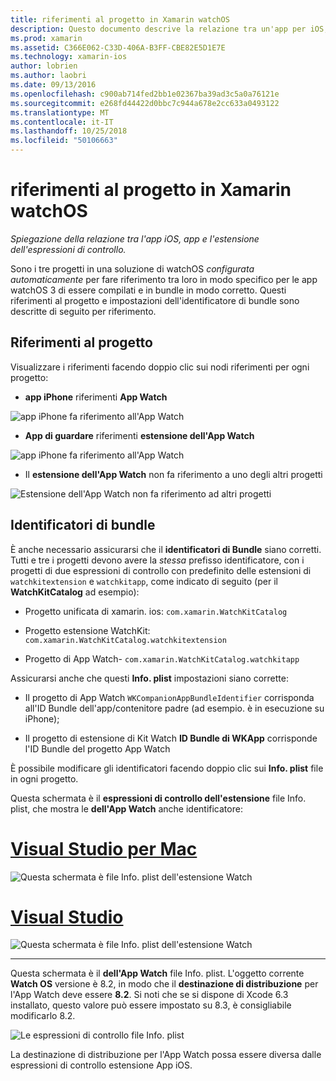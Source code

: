 ```yaml
---
title: riferimenti al progetto in Xamarin watchOS
description: Questo documento descrive la relazione tra un'app per iOS, un'app e un'estensione dell'app watch. Illustra i riferimenti al progetto e bundle di identificatori.
ms.prod: xamarin
ms.assetid: C366E062-C33D-406A-B3FF-CBE82E5D1E7E
ms.technology: xamarin-ios
author: lobrien
ms.author: laobri
ms.date: 09/13/2016
ms.openlocfilehash: c900ab714fed2bb1e02367ba39ad3c5a0a76121e
ms.sourcegitcommit: e268fd44422d0bbc7c944a678e2cc633a0493122
ms.translationtype: MT
ms.contentlocale: it-IT
ms.lasthandoff: 10/25/2018
ms.locfileid: "50106663"
---
```

# <a name="watchos-project-references-in-xamarin"></a>riferimenti al progetto in Xamarin watchOS

_Spiegazione della relazione tra l'app iOS, app e l'estensione dell'espressioni di controllo._

Sono i tre progetti in una soluzione di watchOS *configurata automaticamente* per fare riferimento tra loro in modo specifico per le app watchOS 3 di essere compilati e in bundle in modo corretto. Questi riferimenti al progetto e impostazioni dell'identificatore di bundle sono descritte di seguito per riferimento.

## <a name="project-references"></a>Riferimenti al progetto

Visualizzare i riferimenti facendo doppio clic sui nodi riferimenti per ogni progetto:

- **app iPhone** riferimenti **App Watch**

![](project-references-images/catalog-reference1.png "app iPhone fa riferimento all'App Watch")

- **App di guardare** riferimenti **estensione dell'App Watch**

![](project-references-images/catalog-reference2.png "app iPhone fa riferimento all'App Watch")


 - Il **estensione dell'App Watch** non fa riferimento a uno degli altri progetti

![](project-references-images/catalog-reference3.png "Estensione dell'App Watch non fa riferimento ad altri progetti")



## <a name="bundle-identifiers"></a>Identificatori di bundle

È anche necessario assicurarsi che il **identificatori di Bundle** siano corretti.
Tutti e tre i progetti devono avere la *stessa* prefisso identificatore, con i progetti di due espressioni di controllo con predefinito delle estensioni di `watchkitextension` e `watchkitapp`, come indicato di seguito (per il **WatchKitCatalog** ad esempio):

 - Progetto unificata di xamarin. ios: `com.xamarin.WatchKitCatalog`

 - Progetto estensione WatchKit: `com.xamarin.WatchKitCatalog.watchkitextension`

 - Progetto di App Watch- `com.xamarin.WatchKitCatalog.watchkitapp`

Assicurarsi anche che questi **Info. plist** impostazioni siano corrette:

 - Il progetto di App Watch `WKCompanionAppBundleIdentifier` corrisponda all'ID Bundle dell'app/contenitore padre (ad esempio. è in esecuzione su iPhone);

 - Il progetto di estensione di Kit Watch **ID Bundle di WKApp** corrisponde l'ID Bundle del progetto App Watch

È possibile modificare gli identificatori facendo doppio clic sui **Info. plist** file in ogni progetto.

Questa schermata è il **espressioni di controllo dell'estensione** file Info. plist, che mostra le **dell'App Watch** anche identificatore:

# <a name="visual-studio-for-mactabmacos"></a>[Visual Studio per Mac](#tab/macos)
    
![](project-references-images/infoplist-extension.png "Questa schermata è file Info. plist dell'estensione Watch")

# <a name="visual-studiotabwindows"></a>[Visual Studio](#tab/windows)
    
![](project-references-images/infoplist-extension-vs.png "Questa schermata è file Info. plist dell'estensione Watch")

-----

Questa schermata è il **dell'App Watch** file Info. plist.
L'oggetto corrente **Watch OS** versione è 8.2, in modo che il **destinazione di distribuzione** per l'App Watch deve essere **8.2**. Si noti che se si dispone di Xcode 6.3 installato, questo valore può essere impostato su 8.3, è consigliabile modificarlo 8.2.

![](project-references-images/infoplist-watchapp.png "Le espressioni di controllo file Info. plist")

La destinazione di distribuzione per l'App Watch possa essere diversa dalle espressioni di controllo estensione App iOS.

